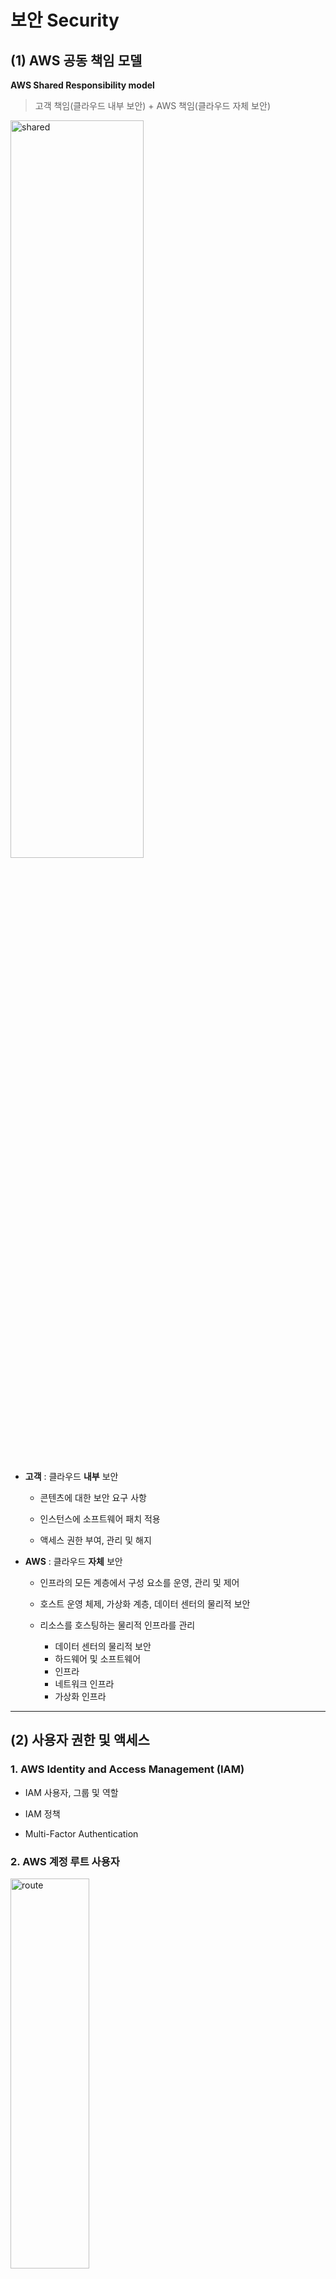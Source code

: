 보안 Security
====

## (1) **AWS 공동 책임 모델**   
**AWS Shared Responsibility model**   
> 고객 책임(클라우드 내부 보안) + AWS 책임(클라우드 자체 보안)

<img src="https://github.com/Hakunam97/TIL/blob/master/AWS/images/%EA%B3%B5%EB%8F%99%EC%B1%85%EC%9E%84%EB%AA%A8%EB%8D%B8.JPG" width="65%" height="55%" title="Shared" alt="shared"></img>

- **고객** : 클라우드 **내부** 보안   
  - 콘텐츠에 대한 보안 요구 사항
  
  - 인스턴스에 소프트웨어 패치 적용
  
  - 액세스 권한 부여, 관리 및 해지

- **AWS** : 클라우드 **자체** 보안
  - 인프라의 모든 계층에서 구성 요소를 운영, 관리 및 제어
  
  - 호스트 운영 체제, 가상화 계층, 데이터 센터의 물리적 보안
  - 리소스를 호스팅하는 물리적 인프라를 관리
    - 데이터 센터의 물리적 보안
    - 하드웨어 및 소프트웨어
    - 인프라
    - 네트워크 인프라
    - 가상화 인프라

- - -

## (2) **사용자 권한 및 액세스**

### 1. **AWS Identity and Access Management (IAM)**

- IAM 사용자, 그룹 및 역할

- IAM 정책

- Multi-Factor Authentication

### 2. **AWS 계정 루트 사용자**

<img src="https://github.com/Hakunam97/TIL/blob/master/AWS/images/%EB%A3%A8%ED%8A%B8%EC%82%AC%EC%9A%A9%EC%9E%90.PNG" width="50%" height="40%" title="route" alt="route"></img>

- 루트 사용자 이메일 주소 변경, AWS Support 플랜 변경 등은 루트 사용자 계정으로!!

### 3. **IAM 사용자**   

- 처음 IAM 사용자를 생성하면 아무런 권한이 없음 => 권한 부여 필요

- AWS에 액세스해야 하는 각 사용자마다 **개별 IAM 사용자**를 생성하는 것이 좋음   
각 IAM 사용자가 고유한 보안 자격 증명 집합을 갖도록 허용하여 보안 강화

### 4. **IAM 정책**   
> AWS 서비스 및 리소스에 대한 권한을 허용 or 거부하는 문서

- 사용자가 리소스에 액세스할 수 있는 수준을 사용자 지정

- 권한을 부여할 때 **최소 권한** 보안 원칙을 따르기   
(필요한 것보다 많은 권한을 갖는 것을 방지)

### 5. **IAM 그룹**   
> IAM 사용자의 모음   

> 그룹에 IAM 정책을 할당하면 해당 그룹의 모든 사용자에게 정책에 지정된 권한 부여

### 6. **IAM 역할**   
> 임시로 권한에 액세스하기 위해 수임할 수 있는 자격 증명

- 이전 역할에 지정된 모든 권한을 포기하고 새 역할에 지정된 권한을 수임

- 일시적으로 권한을 부여하는 상황에 적절함

### 7. **Multi-Factor Authentication (MFA)**   
> AWS 계정에 추가 보안 계층을 제공

- 신원 확인 위해 여러 가지 정보를 제공하도록 요구하는 웹사이트에 로그인할 때

- 암호를 입력한 다음 휴대폰으로 전송된 **난수 코드**와 같은 두 번째 인증 형식을 제공

- ex) AWS MFA 디바이스 인증 (보안 키, 스마트폰의 MFA 애플리케이션 등)

- 루트 사용자 및 계정 내 모든 IAM 사용자에 대해 **MFA** 를 활성화하는 것이 가장 좋음 (무단 액세스 보호)

- - -

## (3) **AWS Organizations**
> 중앙 위치에서 여러 AWS 계정을 통합하고 관리 

- **서비스 제어 정책(SCP)** 을 사용하여 조직의 계정에 대한 권한을 중앙에서 제어

- **SCP**를 이용하여 각 계정의 사용자 및 역할이 액세스할 수 있는 *AWS 서비스*, *리소스* 및 *개별 API* 작업을 제한할 수 있음

- **SCP**를 조직 루트, 개별 멤버 계정 또는 OU에 적용할 수 있음

- **SCP**는 AWS 계정 루트 사용자를 포함한 계정 내의 모든 IAM 사용자, 그룹 및 역할에 영향을 줌

- 통합 결제

### **조직 단위**

- AWS Organization에서는 계정을 **조직 단위(OU)** 로 그룹화하여 계정을 쉽게 관리

- OU에 정책을 적용하면 OU의 모든 계정이 정책에 지정된 권한을 자동으로 상속

- 개별 계정을 OU로 구성하면 특정 보안 요구 사항이 있는 Workload 또는 애플리케이션을 보다 간편하게 격리 가능

- 계정을 OU로 그룹화하면 계정에 필요한 서비스 및 리소스에 대한 액세스 권한을 보다 간편하게 부여할 수 있음

- 계정이 필요하지 않은 서비스 또는 리소스에는 액세스하지 못하도록 할 수 있음

- - -
## (4) **규정 준수**

### 1. **AWS Artifact**
> AWS 보안 및 규정 준수 보고서 및 일부 온라인 계약에 대한 On-demand 액세스를 제공하는 서비스

- **AWS Artifact Agreement** 및 **AWS Artifact Reports** 두 가지 기본 섹션으로 구성

- **AWS Artifact Agreement**
  * 개별 계정 및 AWS Organizations 내 모든 계정에 대한 계약을 검토, 수락 및 관리할 수 있음

- **AWS Artifact Reports**
  * 외부 감사 기관이 작성한 규정 준수 보고서를 제공
  * 릴리스된 최신 보고서가 반영되어 항상 최신 상태로 유지됨
  * 감사 or 규제 기관에 AWS 보안 제어 항목의 증거로서 AWS 감사 Artifact를 제공하면 됨

<img src="https://github.com/Hakunam97/TIL/blob/master/AWS/images/%EA%B7%9C%EC%A0%95%EC%A4%80%EC%88%98%EB%B3%B4%EA%B3%A0%EC%84%9C.PNG" width="50%" height="40%" title="Artifact" alt="Artifact"></img>   
> AWS Artifact에서 제공하는 몇 가지 규정 준수 보고서 및 규정들

### 2. **고객 규정 준수 센터**   
> 고객 규정 준수 사례를 읽고 규제 대상 업종의 기업들이 규정 준수, 거버넌스 및 감사 과제를 어떻게 해결했는지 확인 가능

다음과 같은 주제에 관한 규정 준수 백서 및 설명서에 액세스 가능   
- 주요 규정 준수 질문에 대한 AWS 답변

- AWS 위험 및 규정 준수 개요

- 보안 감사 체크리스트

또, **감사자 학습 경로**가 포함되어 있음.    
이 학습 경로는 내부 운영에서 AWS 클라우드를 사용한 규정 준수를 입증할 수 있는 방법을 자세히 알아보려는 감사, 규정 준수 및 법무 담당자를 위해 고안됨

- - -

## (5) **서비스 거부 공격**

### 1. **서비스 거부(DoS) 공격**   
> 사용자들이 웹 사이트 or 애플리케이션을 이용할 수 없게 만듬   

<img src="https://github.com/Hakunam97/TIL/blob/master/AWS/images/DoS.PNG" width="30%" height="20%" title="DoS" alt="DoS"></img>

- 과부화가 걸려 응답할 수 없을 때까지 웹 or 애플리케이션을 과도한 네트워크 트래픽으로 플러드시킴

- 합법적인 요청을 시도하는 사용자에게 서비스를 거부

### 2. **분산 서비스 거부(DDoS) 공격**   
> 여러 소스를 사용하여 웹 or 애플리케이션을 사용할 수 없게 만듬

<img src="https://github.com/Hakunam97/TIL/blob/master/AWS/images/DDoS.PNG" width="30%" height="20%" title="DDoS" alt="DDoS"></img>

- 단일 공격자는 여러 컴퓨터('봇')를 사용하여 과도한 트래픽을 웹 or 애플리케이션으로 전송

### 3. **AWS Shield**   
> DDoS 공격으로부터 애플리케이션을 보호하는 서비스

- **AWS Shield Standard**
  * 모든 AWS 고객을 자동으로 보호하는 무료 서비스
  * 신시간으로 악성 트래픽을 탐지하고 자동으로 완화시킴

- **AWS Shield Advanced**
  * 상세한 공격 진단 및 정교한 DDoS 공격을 탐지하고 완화시키는 유료 서비스
  * *Amazon CloudFront*, *Amazon Route 53*, *Elastic Load Balancing* 과 같은 다른 서비스와도 통합됨
  * 사용자 지정 규칙을 사용하여 AWS Shield를 **AWS WAF**와 통합할 수 있음

- - -

## (6) **추가 보안 서비스**

### 1. **AWS Key Management Service (AWS KMS)**   
> **암호화 키**를 사용하여 암호화 작업을 수행할 수 있음

> 암호화 키는 임의의 숫자 문자열

- 키에 필요한 액세스 제어를 특정 수준으로 선택할 수 있음   
ex) 키를 관리할 수 있는 IAM 사용자 및 역할을 지정 가능

- 일시적으로 키를 비활성화 가능, 사용자가 항상 키를 제어

### 2. **AWS WAF**   
> 웹 애플리케이션으로 들어오는 네트워크 요청을 모니터링할 수 있는 웹 애플리케이션 방화벽

- **Amazon CloudFront** 및 **Application Load Balancer** 와 함께 작동함

- AWS 리소스를 보호하기 위해 **웹 ACL(액세스 제어 목록)** 을 사용 

<img src="https://github.com/Hakunam97/TIL/blob/master/AWS/images/WAF1.PNG" width="30%" height="20%" title="WAF1" alt="WAF1"></img>

- 요청이 들어오면 **웹 ACL**에서 구성한 규칙 목록을 확인

- 요청이 차단된 IP 주소 중에 나온 것이 아니면 애플리케이션에 대한 액세스 허용

<img src="https://github.com/Hakunam97/TIL/blob/master/AWS/images/WAF2.PNG" width="30%" height="20%" title="WAF2" alt="WAF2"></img>

- **웹 ACL**에서 지정한 차단 IP 주소에서 요청이 나왔으면 액세스 거부

### 3. **Amazon Inspector**   
> 자동화된 보안 평가를 실행하여 애플리케이션의 보안 및 규정 준수를 개선할 수 있는 서비스

- EC2 인스턴스에 대한 오픈 액세스, 취약한 소프트웨어 버전 설치 등 보안 모범 사례 위반 및 보안 취약성을 애플리케이션에서 검사함

- 평가 수행 후 *보안 탐지 결과 목록* 을 제공   
*우선순위*, *문제 설명*, *권장 해결 방법* 등 포함

### 4. **Amazon GuardDuty**   
> AWS 인프라 및 리소스에 대한 지능형 위협 탐지 기능을 제공하는 서비스

> AWS 환경 내의 네트워크 활동 및 계정 동작을 지속적으로 모니터링, 위협 식별

<img src="https://github.com/Hakunam97/TIL/blob/master/AWS/images/GuardDuty.PNG" width="50%" height="40%" title="GuardDuty" alt="GuardDuty"></img>

- VPC Flow Logs 및 DNS 로그 등 여러 AWS 소스의 데이터를 지속적으로 분석

- 위협을 탐지한 경우 AWS Management Console에서 자세한 탐지 결과를 검토

- 보안 탐지 결과에 대한 응답으로 자동으로 문제 해결 단계를 수행하도록 **AWS Lambda** 함수를 구성 가능